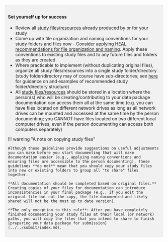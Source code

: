 <!-- Early -->

<div markdown="1" style="background-color:rgba(0, 0, 0, 0.0470588); text-align:left; vertical-align: top; padding:10px 10px; margin-bottom: 10px;">

#### Set yourself up for success

* Review all [study files/resources](../../terms/index.md#study-filesresources) already produced by or for your study
* Come up with file organization and naming conventions for your study folders and files now - Consider applying [HEAL recommendations for file organization and naming](../../file-o-and-n/index.md). Apply these conventions to existing study files and to any future files and folders as they are created
* Where practicable to implement (without duplicating original files), organize all study files/resources into a single study folder/directory (study folder/directory may of course have sub-directories; see [here](../../guidance/file-org.md) for guidance on and examples of recommended study folder/directory structure)
* All [study files/resources](../../terms/index.md#study-filesresources) should be stored in a location where the person(s) who will be creating/contributing to your data package documentation can access them all at the same time (e.g. you can have files located on different network drives as long as all network drives can be mounted and accessed at the same time by the person documenting; you CANNOT have files located on two different local computer drives, even if the person documenting can access both computers separately)

!!! warning "A note on copying study files"

    Although these guidelines provide suggestions on useful adjustments you can make before you start documenting that will make documentation easier (e.g., applying naming conventions and ensuring files are accessible to the person documenting), these guidelines **do not** mean that you should copy your study files into new or existing folders to group all "to share" files together. 
    
    **All documentation should be completed based on original files.** Creating copies of your files for documentation can introduce inconsistencies in your final package (e.g., if you edit the original file but not the copy, the file documented and likely shared will not be the most up to date version). 
    
    **The only exception to this rule**: After you have completely finished documenting your study files at their local (or network) paths, you will copy the files that you intend to share to finish [preparing your data package for submission](../../submit/index.md).

</div>